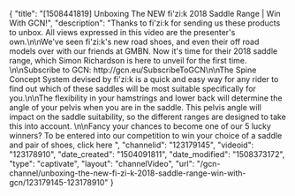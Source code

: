 {
    "title": "[1508441819] Unboxing The NEW fi'zi:k 2018 Saddle Range | Win With GCN!",
    "description": "Thanks to fi'zi:k for sending us these products to unbox. All views expressed in this video are the presenter's own.\n\nWe've seen fi'zi:k's new road shoes, and even their off road models over with our friends at GMBN. Now it's time for their 2018 saddle range, which Simon Richardson is here to unveil for the first time. \n\nSubscribe to GCN: http:\/\/gcn.eu\/SubscribeToGCN\n\nThe Spine Concept System devised by fi'zi:k is a quick and easy way for any rider to find out which of these saddles will be most suitable specifically for you.\n\nThe flexibility in your hamstrings and lower back will determine the angle of your pelvis when you are in the saddle. This pelvis angle will impact on the saddle suitability, so the different ranges are designed to take this into account. \n\nFancy your chances to become one of our 5 lucky winners? To be entered into our competition to win your choice of a saddle and pair of shoes, click here ",
    "channelid": "123179145",
    "videoid": "123178910",
    "date_created": "1504091811",
    "date_modified": "1508373172",
    "type": "captivate",
    "layout": "channelVideo",
    "url": "\/gcn-channel\/unboxing-the-new-fi-zi-k-2018-saddle-range-win-with-gcn\/123179145-123178910"
}